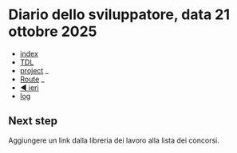 # Diario dello sviluppatore, data 21 ottobre 2025

* [index](../index.md)
* [TDL](../TDL.md)
* [project](https://github.com/users/mrai64/projects/1)
_
* [Route](/routes/web.php)
_
* [◀️ ieri](./2025-10-20_IT.md)
* [log](/storage/logs/laravel.log)

## Next step

Aggiungere un link dalla libreria dei lavoro alla lista dei concorsi.
